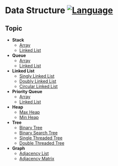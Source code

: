 # Data Structure [![Language](https://img.shields.io/badge/language-C%20%2F%20C%2B%2B-red.svg)](#)

## Topic
- **Stack**
  + [Array](https://github.com/myoiwritescode/coding/tree/master/data_structure/cpp/stack/array)
  + [Linked List](https://github.com/myoiwritescode/coding/tree/master/data_structure/cpp/stack/linkedlist)
- **Queue**
  + [Array](https://github.com/myoiwritescode/coding/tree/master/data_structure/cpp/queue/array)
  + [Linked List](https://github.com/myoiwritescode/coding/tree/master/data_structure/cpp/queue/linkedlist)
- **Linked List**
  + [Singly Linked List](https://github.com/myoiwritescode/coding/tree/master/data_structure/cpp/linkedlist/singly)
  + [Doubly Linked List](https://github.com/myoiwritescode/coding/tree/master/data_structure/cpp/linkedlist/doubly)
  + [Circular Linked List](https://github.com/myoiwritescode/coding/tree/master/data_structure/cpp/linkedlist/circular)
- **Priority Queue**
  + [Array](https://github.com/myoiwritescode/coding/tree/master/data_structure/cpp/priority-queue/array)
  + [Linked List](https://github.com/myoiwritescode/coding/tree/master/data_structure/cpp/priority-queue/linkedlist)
- **Heap**
  + [Max Heap](https://github.com/myoiwritescode/coding/tree/master/data_structure/cpp/heap/max-heap)
  + [Min Heap](https://github.com/myoiwritescode/coding/tree/master/data_structure/cpp/heap/min-heap)
- **Tree**
  + [Binary Tree](https://github.com/myoiwritescode/coding/tree/master/data_structure/cpp/tree/binary-tree)
  + [Binary Search Tree](https://github.com/myoiwritescode/coding/tree/master/data_structure/cpp/tree/binary-search-tree)
  + [Single Threaded Tree](https://github.com/myoiwritescode/coding/tree/master/data_structure/cpp/tree/threaded-binary-tree/single-threaded)
  + [Double Threaded Tree](https://github.com/myoiwritescode/coding/tree/master/data_structure/cpp/tree/threaded-binary-tree/double-threaded)
- **Graph**
  + [Adjacency List](https://github.com/myoiwritescode/coding/tree/master/data_structure/cpp/graph/adj-list)
  + [Adjacency Matrix](https://github.com/myoiwritescode/coding/tree/master/data_structure/cpp/graph/adj-matrix/adjmatrix.c)
